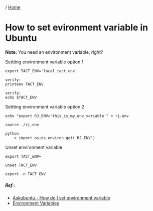 / [Home](index.md)

# How to set evironment variable in Ubuntu

**Note:** You need an environment variable, right?



Settting environment variable option 1
```
export TACT_ENV='local_tact_env'

verify:
printenv TACT_ENV

verify:
echo $TACT_ENV
```

Settting environment variable option 2
```
echo "export RJ_ENV='this_is_my_env_variable'" > rj.env

source ./rj.env

python
	> import os;os.environ.get('RJ_ENV')
```

Unset environment variable
```
export TACT_ENV=

unset TACT_ENV

export -n TACT_ENV
```

##### Ref :

  * [Askubuntu - How do I set environment variable](https://askubuntu.com/questions/730/how-do-i-set-environment-variables)
  * [Environment Variables](https://help.ubuntu.com/community/EnvironmentVariables)

